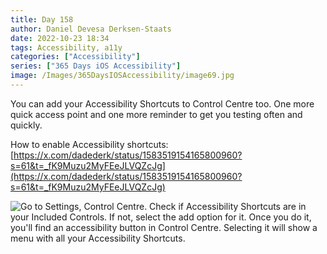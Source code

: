 ```yaml
---
title: Day 158
author: Daniel Devesa Derksen-Staats
date: 2022-10-23 18:34
tags: Accessibility, a11y
categories: ["Accessibility"]
series: ["365 Days iOS Accessibility"]
image: /Images/365DaysIOSAccessibility/image69.jpg
---
```


You can add your Accessibility Shortcuts to Control Centre too. One more quick access point and one more reminder to get you testing often and quickly.  

How to enable Accessibility shortcuts:
[https://x.com/dadederk/status/1583519154165800960?s=61&t=_fK9Muzu2MyFEeJLVQZcJg](https://x.com/dadederk/status/1583519154165800960?s=61&t=_fK9Muzu2MyFEeJLVQZcJg)

![Go to Settings, Control Centre. Check if Accessibility Shortcuts are in your Included Controls. If not, select the add option for it. Once you do it, you'll find an accessibility button in Control Centre. Selecting it will show a menu with all your Accessibility Shortcuts.](/Images/365DaysIOSAccessibility/image69.jpg)